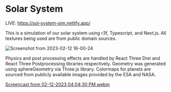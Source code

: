 # Solar System

LIVE: https://sol-system-sim.netlify.app/


This is a simulation of our solar system using r3f, Typescript, and Next.js. All textures being used are from public domain sources. 

![Screenshot from 2023-02-12 16-00-24](https://user-images.githubusercontent.com/47538097/218336741-b949b7e9-9862-4259-a69e-894505d25cb6.png)


Physics and post processing effects are handled by React Three Drei and React Three Postprocessing libraries respectively. Geometry was generated using sphereGeometry via Three.js library. Colormaps for planets are sourced from publicly available images provided by the ESA and NASA. 


[Screencast from 02-12-2023 04:04:30 PM.webm](https://user-images.githubusercontent.com/47538097/218337087-500b7a90-718d-4625-8072-491c7cef9e48.webm)
